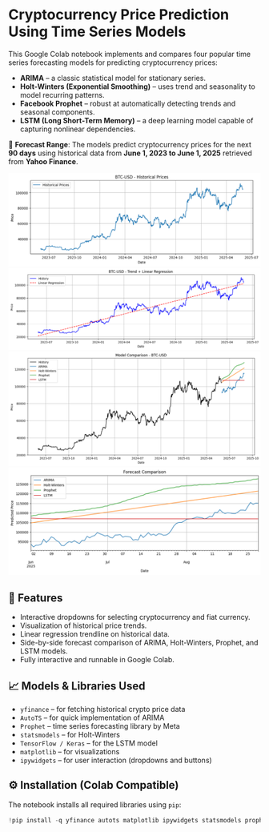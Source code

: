# Cryptocurrency Price Prediction Using Time Series Models

This Google Colab notebook implements and compares four popular time series forecasting models for predicting cryptocurrency prices:

- **ARIMA** – a classic statistical model for stationary series.
- **Holt-Winters (Exponential Smoothing)** – uses trend and seasonality to model recurring patterns.
- **Facebook Prophet** – robust at automatically detecting trends and seasonal components.
- **LSTM (Long Short-Term Memory)** – a deep learning model capable of capturing nonlinear dependencies.

📅 **Forecast Range**: The models predict cryptocurrency prices for the next **90 days** using historical data from **June 1, 2023 to June 1, 2025** retrieved from **Yahoo Finance**.

![](image-0.png)
![](image-1.png)
![](image-2.png)
![](image-3.png)

## 🧩 Features

- Interactive dropdowns for selecting cryptocurrency and fiat currency.
- Visualization of historical price trends.
- Linear regression trendline on historical data.
- Side-by-side forecast comparison of ARIMA, Holt-Winters, Prophet, and LSTM models.
- Fully interactive and runnable in Google Colab.
  
## 📈 Models & Libraries Used

- `yfinance` – for fetching historical crypto price data
- `AutoTS` – for quick implementation of ARIMA
- `Prophet` – time series forecasting library by Meta
- `statsmodels` – for Holt-Winters
- `TensorFlow / Keras` – for the LSTM model
- `matplotlib` – for visualizations
- `ipywidgets` – for user interaction (dropdowns and buttons)

## ⚙️ Installation (Colab Compatible)

The notebook installs all required libraries using `pip`:

```python
!pip install -q yfinance autots matplotlib ipywidgets statsmodels prophet tensorflow

